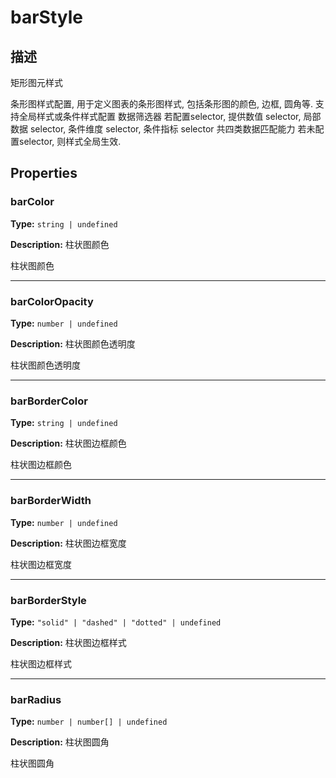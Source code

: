 # barStyle
## 描述
矩形图元样式

条形图样式配置, 用于定义图表的条形图样式, 包括条形图的颜色, 边框, 圆角等.
支持全局样式或条件样式配置
数据筛选器
若配置selector, 提供数值 selector, 局部数据 selector, 条件维度 selector, 条件指标 selector 共四类数据匹配能力
若未配置selector, 则样式全局生效.


## Properties

### barColor

**Type:** `string | undefined`

**Description:**
柱状图颜色

柱状图颜色

---

### barColorOpacity

**Type:** `number | undefined`

**Description:**
柱状图颜色透明度

柱状图颜色透明度

---

### barBorderColor

**Type:** `string | undefined`

**Description:**
柱状图边框颜色

柱状图边框颜色

---

### barBorderWidth

**Type:** `number | undefined`

**Description:**
柱状图边框宽度

柱状图边框宽度

---

### barBorderStyle

**Type:** `"solid" | "dashed" | "dotted" | undefined`

**Description:**
柱状图边框样式

柱状图边框样式

---

### barRadius

**Type:** `number | number[] | undefined`

**Description:**
柱状图圆角

柱状图圆角